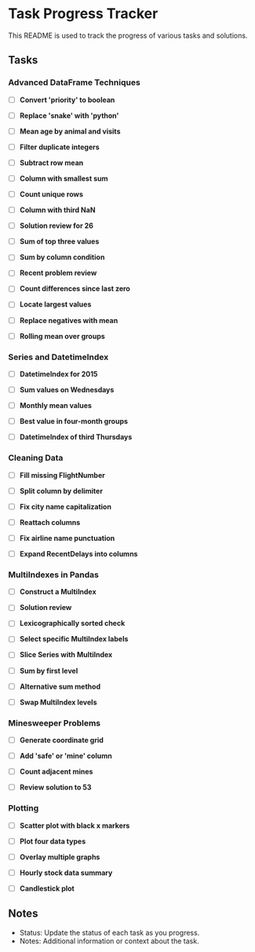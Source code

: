 # Task Progress Tracker

This README is used to track the progress of various tasks and solutions.

## Tasks

### Advanced DataFrame Techniques

- [ ] **Convert 'priority' to boolean**
      
- [ ] **Replace 'snake' with 'python'**
    
- [ ] **Mean age by animal and visits**

- [ ] **Filter duplicate integers**

- [ ] **Subtract row mean**

- [ ] **Column with smallest sum**

- [ ] **Count unique rows**

- [ ] **Column with third NaN**

- [ ] **Solution review for 26**

- [ ] **Sum of top three values**

- [ ] **Sum by column condition**

- [ ] **Recent problem review**

- [ ] **Count differences since last zero**

- [ ] **Locate largest values**

- [ ] **Replace negatives with mean**

- [ ] **Rolling mean over groups**

### Series and DatetimeIndex

- [ ] **DatetimeIndex for 2015**

- [ ] **Sum values on Wednesdays**

- [ ] **Monthly mean values**

- [ ] **Best value in four-month groups**

- [ ] **DatetimeIndex of third Thursdays**

### Cleaning Data

- [ ] **Fill missing FlightNumber**

- [ ] **Split column by delimiter**

- [ ] **Fix city name capitalization**

- [ ] **Reattach columns**
      
- [ ] **Fix airline name punctuation**

- [ ] **Expand RecentDelays into columns**

### MultiIndexes in Pandas

- [ ] **Construct a MultiIndex**

- [ ] **Solution review**

- [ ] **Lexicographically sorted check**

- [ ] **Select specific MultiIndex labels**

- [ ] **Slice Series with MultiIndex**

- [ ] **Sum by first level**

- [ ] **Alternative sum method**

- [ ] **Swap MultiIndex levels**

### Minesweeper Problems

- [ ] **Generate coordinate grid**
      
- [ ] **Add 'safe' or 'mine' column**

- [ ] **Count adjacent mines**

- [ ] **Review solution to 53**
      
### Plotting

- [ ] **Scatter plot with black x markers**

- [ ] **Plot four data types**

- [ ] **Overlay multiple graphs**

- [ ] **Hourly stock data summary**

- [ ] **Candlestick plot**

## Notes
- Status: Update the status of each task as you progress.
- Notes: Additional information or context about the task.
